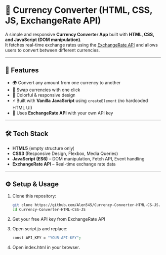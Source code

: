 # 💱 Currency Converter (HTML, CSS, JS, ExchangeRate API)

A simple and responsive **Currency Converter App** built with **HTML, CSS, and JavaScript (DOM manipulation)**.  
It fetches real-time exchange rates using the [ExchangeRate API](https://www.exchangerate-api.com/) and allows users to convert between different currencies.

---

## 🚀 Features
- 🌍 Convert any amount from one currency to another
- 🔄 Swap currencies with one click
- 🎨 Colorful & responsive design
- ⚡ Built with **Vanilla JavaScript** using `createElement` (no hardcoded HTML UI)
- 🔑 Uses **ExchangeRate API** with your own API key

---


## 🛠️ Tech Stack
- **HTML5** (empty structure only)
- **CSS3** (Responsive Design, Flexbox, Media Queries)
- **JavaScript (ES6)** – DOM manipulation, Fetch API, Event handling
- **ExchangeRate API** – Real-time exchange rate data

---


## ⚙️ Setup & Usage
1. Clone this repository:
   ```bash
   git clone https://github.com/Alen545/Currency-Converter-HTML-CS-JS.git
   cd Currency-Converter-HTML-CSS-JS
   ```
2. Get your free API key from ExchangeRate API


3. Open script.js and replace:
     ```bash
     const API_KEY = "YOUR-API-KEY";
     ```
4. Open index.html in your browser.
